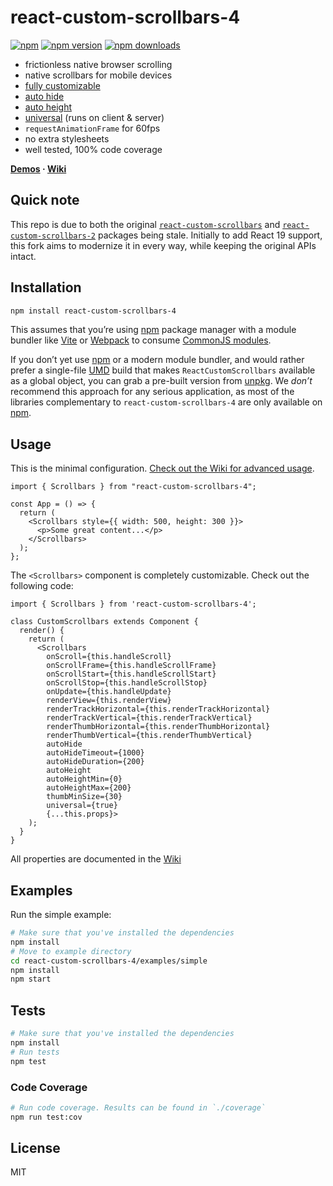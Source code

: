 # react-custom-scrollbars-4

[![npm](https://img.shields.io/badge/npm-react--custom--scrollbars--4-brightgreen.svg?style=flat-square)](https://www.npmjs.com/package/react-custom-scrollbars-4)
[![npm version](https://img.shields.io/npm/v/react-custom-scrollbars-4.svg?style=flat-square)](https://www.npmjs.com/package/react-custom-scrollbars-4)
[![npm downloads](https://img.shields.io/npm/dm/react-custom-scrollbars-4.svg?style=flat-square)](https://www.npmjs.com/package/react-custom-scrollbars-4)

- frictionless native browser scrolling
- native scrollbars for mobile devices
- [fully customizable](https://github.com/barrenechea/react-custom-scrollbars-4/wiki/Customization)
- [auto hide](https://github.com/barrenechea/react-custom-scrollbars-4/wiki/Usage#auto-hide)
- [auto height](https://github.com/barrenechea/react-custom-scrollbars-4/wiki/Usage#auto-height)
- [universal](https://github.com/barrenechea/react-custom-scrollbars-4/wiki/Usage#universal-rendering) (runs on client & server)
- `requestAnimationFrame` for 60fps
- no extra stylesheets
- well tested, 100% code coverage

**[Demos](https://robpethick.github.io/react-custom-scrollbars-2/) · [Wiki](https://github.com/barrenechea/react-custom-scrollbars-4/wiki)**

## Quick note

This repo is due to both the original [`react-custom-scrollbars`](https://www.npmjs.com/package/react-custom-scrollbars) and [`react-custom-scrollbars-2`](https://www.npmjs.com/package/react-custom-scrollbars-2) packages being stale. Initially to add React 19 support, this fork aims to modernize it in every way, while keeping the original APIs intact.

## Installation

```bash
npm install react-custom-scrollbars-4
```

This assumes that you’re using [npm](https://www.npmjs.com) package manager with a module bundler like [Vite](https://vite.dev) or [Webpack](https://webpack.js.org) to consume [CommonJS modules](https://webpack.js.org/api/module-methods/#commonjs).

If you don’t yet use [npm](https://www.npmjs.com) or a modern module bundler, and would rather prefer a single-file [UMD](https://github.com/umdjs/umd) build that makes `ReactCustomScrollbars` available as a global object, you can grab a pre-built version from [unpkg](https://unpkg.com/react-custom-scrollbars-4@4.5.1/dist/react-custom-scrollbars.js). We _don’t_ recommend this approach for any serious application, as most of the libraries complementary to `react-custom-scrollbars-4` are only available on [npm](https://www.npmjs.com).

## Usage

This is the minimal configuration. [Check out the Wiki for advanced usage](https://github.com/barrenechea/react-custom-scrollbars-4/wiki).

```tsx
import { Scrollbars } from "react-custom-scrollbars-4";

const App = () => {
  return (
    <Scrollbars style={{ width: 500, height: 300 }}>
      <p>Some great content...</p>
    </Scrollbars>
  );
};
```

The `<Scrollbars>` component is completely customizable. Check out the following code:

```tsx
import { Scrollbars } from 'react-custom-scrollbars-4';

class CustomScrollbars extends Component {
  render() {
    return (
      <Scrollbars
        onScroll={this.handleScroll}
        onScrollFrame={this.handleScrollFrame}
        onScrollStart={this.handleScrollStart}
        onScrollStop={this.handleScrollStop}
        onUpdate={this.handleUpdate}
        renderView={this.renderView}
        renderTrackHorizontal={this.renderTrackHorizontal}
        renderTrackVertical={this.renderTrackVertical}
        renderThumbHorizontal={this.renderThumbHorizontal}
        renderThumbVertical={this.renderThumbVertical}
        autoHide
        autoHideTimeout={1000}
        autoHideDuration={200}
        autoHeight
        autoHeightMin={0}
        autoHeightMax={200}
        thumbMinSize={30}
        universal={true}
        {...this.props}>
    );
  }
}
```

All properties are documented in the [Wiki](https://github.com/barrenechea/react-custom-scrollbars-4/wiki/API)

## Examples

Run the simple example:

```bash
# Make sure that you've installed the dependencies
npm install
# Move to example directory
cd react-custom-scrollbars-4/examples/simple
npm install
npm start
```

## Tests

```bash
# Make sure that you've installed the dependencies
npm install
# Run tests
npm test
```

### Code Coverage

```bash
# Run code coverage. Results can be found in `./coverage`
npm run test:cov
```

## License

MIT

